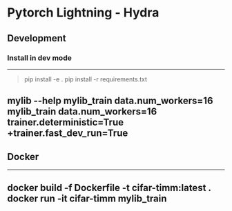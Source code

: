 # Pytorch Lightning - Hydra
## Development
### Install in dev mode
---------------------------
> pip install -e .
> pip install -r requirements.txt

mylib --help
mylib_train data.num_workers=16
mylib_train data.num_workers=16 trainer.deterministic=True +trainer.fast_dev_run=True
-----------------------------

## Docker
-----------------------------
docker build -f Dockerfile -t cifar-timm:latest .
docker run -it cifar-timm
mylib_train
----------------------------
